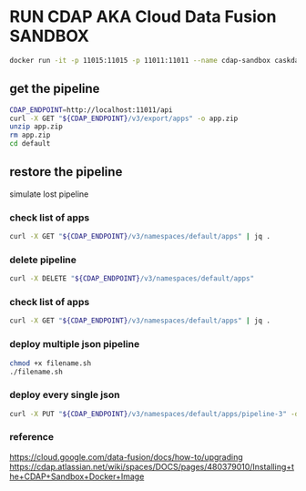 # RUN CDAP AKA Cloud Data Fusion SANDBOX

```sh
docker run -it -p 11015:11015 -p 11011:11011 --name cdap-sandbox caskdata/cdap-sandbox:6.7.3 cdap sandbox start --enable-debug --foreground
```

## get the pipeline

```sh
CDAP_ENDPOINT=http://localhost:11011/api
curl -X GET "${CDAP_ENDPOINT}/v3/export/apps" -o app.zip
unzip app.zip 
rm app.zip
cd default
```
## restore the pipeline

simulate lost pipeline

### check list of apps

```sh
curl -X GET "${CDAP_ENDPOINT}/v3/namespaces/default/apps" | jq .
```
### delete pipeline

```sh
curl -X DELETE "${CDAP_ENDPOINT}/v3/namespaces/default/apps"
```
### check list of apps

```sh
curl -X GET "${CDAP_ENDPOINT}/v3/namespaces/default/apps" | jq .
```
### deploy multiple json pipeline

```sh
chmod +x filename.sh
./filename.sh
```

### deploy every single json

```sh
curl -X PUT "${CDAP_ENDPOINT}/v3/namespaces/default/apps/pipeline-3" -d "@/home/rizal_santoso/cdap/default/pipepline-3.json"
```

### reference
https://cloud.google.com/data-fusion/docs/how-to/upgrading
https://cdap.atlassian.net/wiki/spaces/DOCS/pages/480379010/Installing+the+CDAP+Sandbox+Docker+Image
